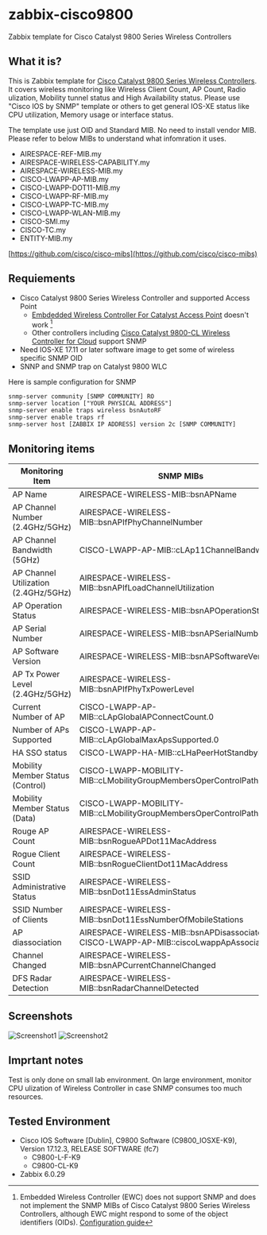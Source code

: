 # zabbix-cisco9800
Zabbix template for Cisco Catalyst 9800 Series Wireless Controllers

## What it is?
This is Zabbix template for [Cisco Catalyst 9800 Series Wireless Controllers](https://www.cisco.com/site/us/en/products/networking/wireless/wireless-lan-controllers/catalyst-9800-series/index.html).
It covers wireless monitoring like Wireless Client Count, AP Count, Radio ulization, Mobility tunnel status and High Availability status.
Please use "Cisco IOS by SNMP" template or others to get general IOS-XE status like CPU utilization, Memory usage or interface status.

The template use just OID and Standard MIB. No need to install vendor MIB.
Please refer to below MIBs to understand what infomration it uses.
- AIRESPACE-REF-MIB.my
- AIRESPACE-WIRELESS-CAPABILITY.my
- AIRESPACE-WIRELESS-MIB.my
- CISCO-LWAPP-AP-MIB.my
- CISCO-LWAPP-DOT11-MIB.my
- CISCO-LWAPP-RF-MIB.my
- CISCO-LWAPP-TC-MIB.my
- CISCO-LWAPP-WLAN-MIB.my
- CISCO-SMI.my
- CISCO-TC.my
- ENTITY-MIB.my

[https://github.com/cisco/cisco-mibs](https://github.com/cisco/cisco-mibs)


## Requiements
- Cisco Catalyst 9800 Series Wireless Controller and supported Access Point
  - [Embdedded Wireless Controller For Catalyst Access Point](https://www.cisco.com/c/en/us/products/wireless/embedded-wireless-controller-on-catalyst-access-points/index.html) doesn't work [^1] 
  - Other controllers including [Cisco Catalyst 9800-CL Wireless Controller for Cloud](https://www.cisco.com/c/en/us/products/collateral/wireless/catalyst-9800-cl-wireless-controller-cloud/nb-06-cat9800-cl-cloud-wirel-data-sheet-ctp-en.html) support SNMP
- Need IOS-XE 17.11 or later software image to get some of wireless specific SNMP OID
- SNNP and SNMP trap on Catalyst 9800 WLC
[^1]: Embedded Wireless Controller (EWC) does not support SNMP and does not implement the SNMP MIBs of Cisco Catalyst 9800 Series Wireless Controllers, although EWC might respond to some of the object identifiers (OIDs). [Configuration guide](https://www.cisco.com/c/en/us/td/docs/wireless/controller/ewc/17-6/config-guide/ewc_cg_17_6/new_configuration_model.html)

Here is sample configuration for SNMP
```
snmp-server community [SNMP COMMUNITY] RO
snmp-server location ["YOUR PHYSICAL ADDRESS"]
snmp-server enable traps wireless bsnAutoRF
snmp-server enable traps rf
snmp-server host [ZABBIX IP ADDRESS] version 2c [SNMP COMMUNITY]
```

## Monitoring items
| Monitoring Item  |SNMP MIBs |
| ------------- | ------------- |
| AP Name  | AIRESPACE-WIRELESS-MIB::bsnAPName  |
| AP Channel Number (2.4GHz/5GHz) | AIRESPACE-WIRELESS-MIB::bsnAPIfPhyChannelNumber |
| AP Channel Bandwidth (5GHz) | CISCO-LWAPP-AP-MIB::cLAp11ChannelBandwidth|
| AP Channel Utilization (2.4GHz/5GHz) | AIRESPACE-WIRELESS-MIB::bsnAPIfLoadChannelUtilization|
| AP Operation Status | AIRESPACE-WIRELESS-MIB::bsnAPOperationStatus|
| AP Serial Number | AIRESPACE-WIRELESS-MIB::bsnAPSerialNumber|
| AP Software Version | AIRESPACE-WIRELESS-MIB::bsnAPSoftwareVersion|
| AP Tx Power Level (2.4GHz/5GHz) | AIRESPACE-WIRELESS-MIB::bsnAPIfPhyTxPowerLevel|
| Current Number of AP | CISCO-LWAPP-AP-MIB::cLApGlobalAPConnectCount.0|
| Number of APs Supported | CISCO-LWAPP-AP-MIB::cLApGlobalMaxApsSupported.0|
| HA SSO status | CISCO-LWAPP-HA-MIB::cLHaPeerHotStandbyEvent |
| Mobility Member Status (Control) | CISCO-LWAPP-MOBILITY-MIB::cLMobilityGroupMembersOperControlPathStatus |
| Mobility Member Status (Data) | CISCO-LWAPP-MOBILITY-MIB::cLMobilityGroupMembersOperControlPathStatus |
| Rouge AP Count | AIRESPACE-WIRELESS-MIB::bsnRogueAPDot11MacAddress |
| Rogue Client Count | AIRESPACE-WIRELESS-MIB::bsnRogueClientDot11MacAddress |
| SSID Administrative Status | AIRESPACE-WIRELESS-MIB::bsnDot11EssAdminStatus |
| SSID Number of Clients | AIRESPACE-WIRELESS-MIB::bsnDot11EssNumberOfMobileStations |
| AP diassociation | AIRESPACE-WIRELESS-MIB::bsnAPDisassociated, CISCO-LWAPP-AP-MIB::ciscoLwappApAssociated |
| Channel Changed | AIRESPACE-WIRELESS-MIB::bsnAPCurrentChannelChanged |
| DFS Radar Detection | AIRESPACE-WIRELESS-MIB::bsnRadarChannelDetected |

## Screenshots
![Screenshot1](https://qiita-image-store.s3.ap-northeast-1.amazonaws.com/0/385067/4dd37fb6-fc9d-7e33-23aa-9928b1c4a85b.png)
![Screenshot2](https://qiita-image-store.s3.ap-northeast-1.amazonaws.com/0/385067/fdc40126-9b34-8200-5ac5-6ea7dad9ecd6.png)

## Imprtant notes
Test is only done on small lab environment. On large environment, monitor CPU ulization of Wireless Controller in case SNMP consumes too much resources.

## Tested Environment
- Cisco IOS Software [Dublin], C9800 Software (C9800_IOSXE-K9), Version 17.12.3, RELEASE SOFTWARE (fc7)
  - C9800-L-F-K9
  - C9800-CL-K9
- Zabbix 6.0.29
